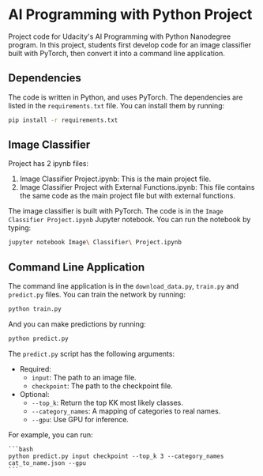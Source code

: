 # AI Programming with Python Project

Project code for Udacity's AI Programming with Python Nanodegree program. In this project, students first develop code for an image classifier built with PyTorch, then convert it into a command line application.

## Dependencies

The code is written in Python, and uses PyTorch. The dependencies are listed in the `requirements.txt` file. You can install them by running:

```bash
pip install -r requirements.txt
```

## Image Classifier

Project has 2 ipynb files:
1. Image Classifier Project.ipynb: This is the main project file.
2. Image Classifier Project with External Functions.ipynb: This file contains the same code as the main project file but with external functions.

The image classifier is built with PyTorch. The code is in the `Image Classifier Project.ipynb` Jupyter notebook. You can run the notebook by typing:

```bash
jupyter notebook Image\ Classifier\ Project.ipynb
```

## Command Line Application

The command line application is in the `download_data.py`, `train.py` and `predict.py` files. You can train the network by running:

```bash
python train.py
```

And you can make predictions by running:

```bash
python predict.py
```

The `predict.py` script has the following arguments:

- Required:
  - `input`: The path to an image file.
  - `checkpoint`: The path to the checkpoint file.
- Optional:
    - `--top_k`: Return the top KK most likely classes.
    - `--category_names`: A mapping of categories to real names.
    - `--gpu`: Use GPU for inference.

For example, you can run:
    
    ```bash
    python predict.py input checkpoint --top_k 3 --category_names cat_to_name.json --gpu
    ```